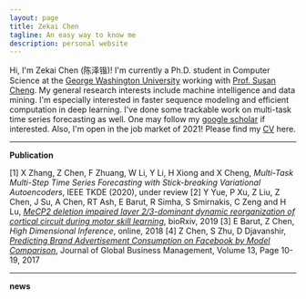 ```yaml
---
layout: page
title: Zekai Chen
tagline: An easy way to know me
description: personal website
---
```


Hi, I'm Zekai Chen (陈泽锴)! I'm currently a Ph.D. student in Computer Science at the [George Washington University](https://www.seas.gwu.edu/) working with [Prof. Susan Cheng](https://www2.seas.gwu.edu/~cheng/). My general research interests include machine intelligence and data mining. I'm especially interested in faster sequence modeling and efficient computation in deep learning. I've done some trackable work on multi-task time series forecasting as well. One may follow my [google scholar](https://scholar.google.com/citations?hl=en&user=Fq_lCEEAAAAJ) if interested. Also, I'm open in the job market of 2021! Please find my [CV](pages/ZekaiChen_CV.pdf) here.

---
**Publication**

[1] X Zhang, Z Chen, F Zhuang, W Li, Y Li, H Xiong and X Cheng, *Multi-Task Multi-Step Time Series Forecasting with Stick-breaking Variational Autoencoders*, IEEE TKDE (2020), under review
[2] Y Yue, P Xu, Z Liu, Z Chen, J Su, A Chen, RT Ash, E Barut, R Simha, S Smirnakis, C Zeng and H Lu, [*MeCP2 deletion impaired layer 2/3-dominant dynamic reorganization of cortical circuit during motor skill learning*](https://www.biorxiv.org/content/biorxiv/early/2019/09/30/786822.full.pdf), bioRxiv, 2019
[3] E Barut, Z Chen, *High Dimensional Inference*, online, 2018
[4] Z Chen, S Zhu, D Djavanshir, [*Predicting Brand Advertisement Consumption on Facebook by Model Comparison*](http://www.jgbm.org/page/2%20Reza%20Djavanshir.pdf), Journal of Global Business Management, Volume 13, Page 10-19, 2017

---
**news**
